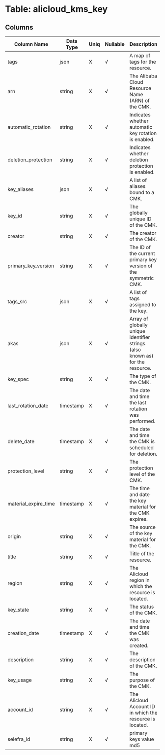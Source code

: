 # Table: alicloud_kms_key

## Columns 

|  Column Name   |  Data Type  | Uniq | Nullable | Description | 
|  ----  | ----  | ----  | ----  | ---- | 
| tags | json | X | √ | A map of tags for the resource. | 
| arn | string | X | √ | The Alibaba Cloud Resource Name (ARN) of the CMK. | 
| automatic_rotation | string | X | √ | Indicates whether automatic key rotation is enabled. | 
| deletion_protection | string | X | √ | Indicates whether deletion protection is enabled. | 
| key_aliases | json | X | √ | A list of aliases bound to a CMK. | 
| key_id | string | X | √ | The globally unique ID of the CMK. | 
| creator | string | X | √ | The creator of the CMK. | 
| primary_key_version | string | X | √ | The ID of the current primary key version of the symmetric CMK. | 
| tags_src | json | X | √ | A list of tags assigned to the key. | 
| akas | json | X | √ | Array of globally unique identifier strings (also known as) for the resource. | 
| key_spec | string | X | √ | The type of the CMK. | 
| last_rotation_date | timestamp | X | √ | The date and time the last rotation was performed. | 
| delete_date | timestamp | X | √ | The date and time the CMK is scheduled for deletion. | 
| protection_level | string | X | √ | The protection level of the CMK. | 
| material_expire_time | timestamp | X | √ | The time and date the key material for the CMK expires. | 
| origin | string | X | √ | The source of the key material for the CMK. | 
| title | string | X | √ | Title of the resource. | 
| region | string | X | √ | The Alicloud region in which the resource is located. | 
| key_state | string | X | √ | The status of the CMK. | 
| creation_date | timestamp | X | √ | The date and time the CMK was created. | 
| description | string | X | √ | The description of the CMK. | 
| key_usage | string | X | √ | The purpose of the CMK. | 
| account_id | string | X | √ | The Alicloud Account ID in which the resource is located. | 
| selefra_id | string | X | √ | primary keys value md5 | 


